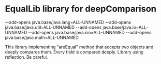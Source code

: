 # EqualLib library for deepComparison

--add-opens java.base/java.lang=ALL-UNNAMED
--add-opens java.base/java.util=ALL-UNNAMED
--add-opens java.base/java.io=ALL-UNNAMED
--add-opens java.base/java.nio=ALL-UNNAMED
--add-opens java.base/java.math=ALL-UNNAMED

This library implementing "areEqual" method that accepts two objects and deeply compares them. Every field is compared deeply. Library using reflection. Be careful.